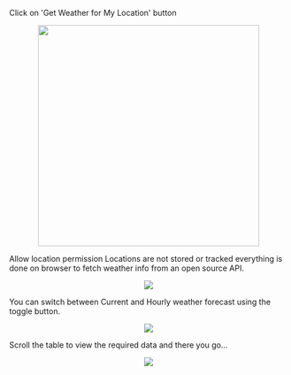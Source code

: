 Click on 'Get Weather for My Location' button
<p align="center">
  <img width="400px" src="https://github.com/Axwaizee/Weather/assets/83546692/2cfa40e7-fc4b-4cb5-a0f3-6d90f6680568">
</p>

Allow location permission
Locations are not stored or tracked everything is done on browser to fetch weather info from an open source API.
<p align="center">
  <img src="https://github.com/Axwaizee/Weather/assets/83546692/70b7b262-fdde-421c-924b-a6886d6c8a3c">
</p>
  

You can switch between Current and Hourly weather forecast using the toggle button.
<p align="center">
  <img src="https://github.com/Axwaizee/Weather/assets/83546692/6afdb93a-4943-4d69-b140-5652d421a7d8">
</p>

Scroll the table to view the required data and there you go...
<p align="center">
  <img src="https://github.com/Axwaizee/Weather/assets/83546692/1abb7abc-0305-4947-b149-479a96e5ce33">
</p>
